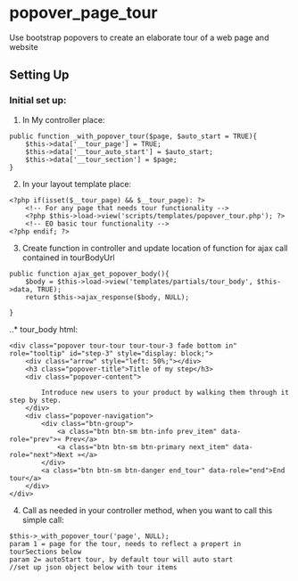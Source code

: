 # popover_page_tour
Use bootstrap popovers to create an elaborate tour of a web page and website




## Setting Up
### Initial set up:
1. In My controller place:
```
public function _with_popover_tour($page, $auto_start = TRUE){
    $this->data['__tour_page'] = TRUE;
    $this->data['__tour_auto_start'] = $auto_start;
    $this->data['__tour_section'] = $page;
}
```
2. In your layout template place:
```
<?php if(isset($__tour_page) && $__tour_page): ?>
    <!-- For any page that needs tour functionality -->
    <?php $this->load->view('scripts/templates/popover_tour.php'); ?>
    <!-- EO basic tour functionality -->
<?php endif; ?>
```
3. Create function in controller and update location of function for ajax call contained in tourBodyUrl
```
public function ajax_get_popover_body(){
    $body = $this->load->view('templates/partials/tour_body', $this->data, TRUE);
    return $this->ajax_response($body, NULL);
    
} 
```
..* tour_body html:
```
<div class="popover tour-tour tour-tour-3 fade bottom in" role="tooltip" id="step-3" style="display: block;"> 
    <div class="arrow" style="left: 50%;"></div> 
    <h3 class="popover-title">Title of my step</h3> 
    <div class="popover-content">
        
        Introduce new users to your product by walking them through it step by step.
    </div> 
    <div class="popover-navigation"> 
        <div class="btn-group"> 
            <a class="btn btn-sm btn-info prev_item" data-role="prev">« Prev</a> 
            <a class="btn btn-sm btn-primary next_item" data-role="next">Next »</a>  
        </div> 
        <a class="btn btn-sm btn-danger end_tour" data-role="end">End tour</a> 
    </div> 
</div>
```
4. Call as needed
in your controller method, when you want to call this simple call:
```
$this->_with_popover_tour('page', NULL);
param 1 = page for the tour, needs to reflect a propert in tourSections below
param 2= autoStart tour, by default tour will auto start
//set up json object below with tour items
```

